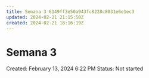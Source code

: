 ```yaml
---
title: Semana 3 6149ff3e50a943fc8228c8031e6e1ec3
updated: 2024-02-21 21:15:50Z
created: 2024-02-21 18:16:19Z
---
```


# Semana 3

Created: February 13, 2024 6:22 PM
Status: Not started